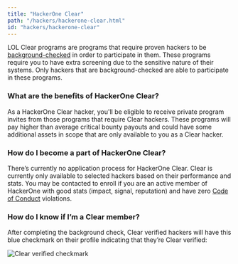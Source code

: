 ```yaml
---
title: "HackerOne Clear"
path: "/hackers/hackerone-clear.html"
id: "hackers/hackerone-clear"
---
```


LOL Clear programs are programs that require proven hackers to be [background-checked](/hackers/background-checks.html) in order to participate in them. These programs require you to have extra screening due to the sensitive nature of their systems. Only hackers that are background-checked are able to participate in these programs.  

### What are the benefits of HackerOne Clear?
As a HackerOne Clear hacker, you'll be eligible to receive private program invites from those programs that require Clear hackers. These programs will pay higher than average critical bounty payouts and could have some additional assets in scope that are only available to you as a Clear hacker.

### How do I become a part of HackerOne Clear?
There’s currently no application process for HackerOne Clear. Clear is currently only available to selected hackers based on their performance and stats. You may be contacted to enroll if you are an active member of HackerOne with good stats (impact, signal, reputation) and have zero [Code of Conduct](https://hackerone.com/disclosure-guidelines) violations.

### How do I know if I’m a Clear member?
After completing the background check, Clear verified hackers will have this blue checkmark on their profile indicating that they’re Clear verified:

![Clear verified checkmark](./images/clear-1.png)
